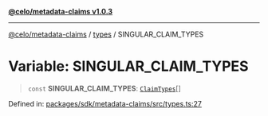 [**@celo/metadata-claims v1.0.3**](../../README.md)

***

[@celo/metadata-claims](../../README.md) / [types](../README.md) / SINGULAR\_CLAIM\_TYPES

# Variable: SINGULAR\_CLAIM\_TYPES

> `const` **SINGULAR\_CLAIM\_TYPES**: [`ClaimTypes`](../enumerations/ClaimTypes.md)[]

Defined in: [packages/sdk/metadata-claims/src/types.ts:27](https://github.com/celo-org/developer-tooling/blob/master/packages/sdk/metadata-claims/src/types.ts#L27)
